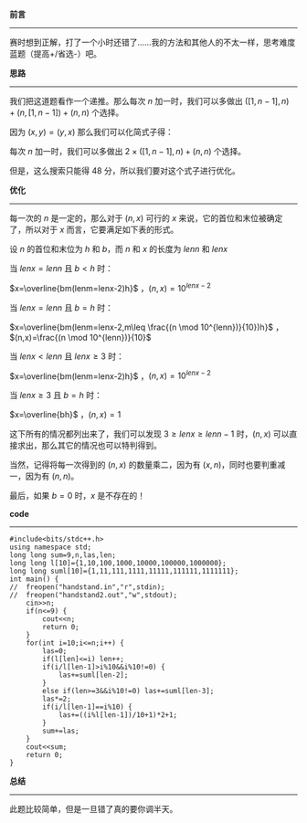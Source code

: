 **前言**

------------

赛时想到正解，打了一个小时还错了……我的方法和其他人的不太一样，思考难度蓝题（提高+/省选-）吧。

**思路**

------------

我们把这道题看作一个递推。那么每次 $n$ 加一时，我们可以多做出 $([1,n-1],n)+(n,[1,n-1])+(n,n)$ 个选择。

因为 $(x,y)=(y,x)$ 那么我们可以化简式子得：

每次 $n$ 加一时，我们可以多做出 $2\times([1,n-1],n)+(n,n)$ 个选择。

但是，这么搜索只能得 $48$ 分，所以我们要对这个式子进行优化。

**优化**

------------

每一次的 $n$ 是一定的，那么对于 $(n,x)$ 可行的 $x$ 来说，它的首位和末位被确定了，所以对于 $x$ 而言，它要满足如下表的形式。

设 $n$ 的首位和末位为 $h$ 和 $b$，而 $n$ 和 $x$ 的长度为 $lenn$ 和 $lenx$

当 $lenx=lenn$ 且 $b<h$ 时：

$x=\overline{bm(lenm=lenx-2)h}$ ，$(n,x)=10^{lenx-2}$

当 $lenx=lenn$ 且 $b=h$ 时：

$x=\overline{bm(lenm=lenx-2,m\leq \frac{(n \mod 10^{lenn})}{10})h}$ ，$(n,x)=\frac{(n \mod 10^{lenn})}{10}$

当 $lenx<lenn$ 且 $lenx\geq 3$ 时：

$x=\overline{bm(lenm=lenx-2)h}$ ，$(n,x)=10^{lenx-2}$

当 $lenx\geq 3$ 且 $b=h$ 时：

$x=\overline{bh}$ ，$(n,x)=1$

这下所有的情况都列出来了，我们可以发现 $3 \geq lenx \geq lenn-1$ 时，$(n,x)$ 可以直接求出，那么其它的情况也可以特判得到。

当然，记得将每一次得到的 $(n,x)$ 的数量乘二，因为有 $(x,n)$，同时也要判重减一，因为有 $(n,n)$。

最后，如果 $b=0$ 时，$x$ 是不存在的！

**code**

------------

```
#include<bits/stdc++.h>
using namespace std;
long long sum=9,n,las,len;
long long l[10]={1,10,100,1000,10000,100000,1000000};
long long suml[10]={1,11,111,1111,11111,111111,1111111};
int main() {
//	freopen("handstand.in","r",stdin);
//	freopen("handstand2.out","w",stdout);
	cin>>n;
	if(n<=9) {
		cout<<n;
		return 0;
	}
	for(int i=10;i<=n;i++) {
		las=0;
		if(l[len]<=i) len++; 
		if(i/l[len-1]>i%10&&i%10!=0) {
			las+=suml[len-2];
		}
		else if(len>=3&&i%10!=0) las+=suml[len-3];
		las*=2;
		if(i/l[len-1]==i%10) {
			las+=((i%l[len-1])/10+1)*2+1;
		}
		sum+=las;
	}
	cout<<sum; 
	return 0;
} 
```

**总结**

------------

此题比较简单，但是一旦错了真的要你调半天。